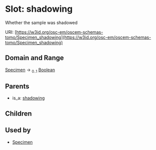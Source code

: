 
# Slot: shadowing

Whether the sample was shadowed

URI: [https://w3id.org/osc-em/oscem-schemas-tomo/Specimen_shadowing](https://w3id.org/osc-em/oscem-schemas-tomo/Specimen_shadowing)


## Domain and Range

[Specimen](Specimen.md) &#8594;  <sub>0..1</sub> [Boolean](types/Boolean.md)

## Parents

 *  is_a: [shadowing](shadowing.md)

## Children


## Used by

 * [Specimen](Specimen.md)
